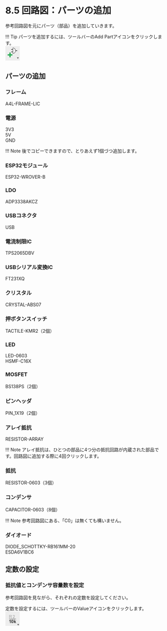 # 8.5 回路図：パーツの追加

参考回路図を元にパーツ（部品）を追加していきます。


!!! Tip
	パーツを追加するには、ツールバーのAdd Partアイコンをクリックします。  
	![](./img/add.png)


## パーツの追加

### フレーム
A4L-FRAME-LIC

### 電源
3V3  
5V  
GND

!!! Note
	後でコピーできますので、とりあえず1個づつ追加します。

### ESP32モジュール
ESP32-WROVER-B

### LDO
ADP3338AKCZ

### USBコネクタ
USB

### 電流制限IC
TPS2065DBV

### USBシリアル変換IC
FT231XQ

### クリスタル
CRYSTAL-ABS07

### 押ボタンスイッチ
TACTILE-KMR2（2個）

### LED
LED-0603  
HSMF-C16X

### MOSFET
BS138PS（2個）

### ピンヘッダ
PIN_1X19（2個）

### アレイ抵抗
RESISTOR-ARRAY

!!! Note
	アレイ抵抗は、ひとつの部品に4つ分の抵抗回路が内蔵された部品です。回路図に追加する際に4回クリックします。

### 抵抗
RESISTOR-0603（3個）

### コンデンサ
CAPACITOR-0603（8個）

!!! Note
	参考回路図にある、「C0」は無くても構いません。

### ダイオード
DIODE_SCHOTTKY-RB161MM-20  
ESDA6V1BC6

## 定数の設定

### 抵抗値とコンデンサ容量数を設定
参考回路図を見ながら、それぞれの定数を設定してください。

定数を設定するには、ツールバーのValueアイコンをクリックします。  
![](./img/value.png)